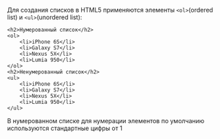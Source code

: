 Для создания списков в HTML5 применяются элементы ```<ol>```(ordered list) и ```<ul>```(unordered list):
```
<h2>Нумерованный список</h2>
<ol>
    <li>iPhone 6S</li>
    <li>Galaxy S7</li>
    <li>Nexus 5X</li>
    <li>Lumia 950</li>
</ol>
<h2>Ненумерованный список</h2>
<ul>
	<li>iPhone 6S</li>
    <li>Galaxy S7</li>
    <li>Nexus 5X</li>
    <li>Lumia 950</li>
</ul>
```

В нумерованном списке для нумерации элементов по умолчанию используются стандартные цифры от 1